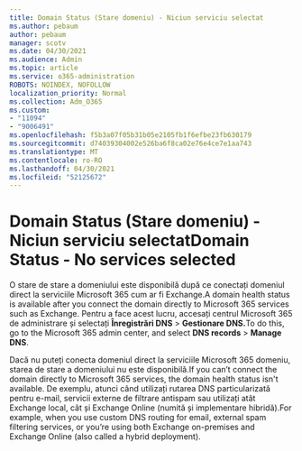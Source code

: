 ```yaml
---
title: Domain Status (Stare domeniu) - Niciun serviciu selectat
ms.author: pebaum
author: pebaum
manager: scotv
ms.date: 04/30/2021
ms.audience: Admin
ms.topic: article
ms.service: o365-administration
ROBOTS: NOINDEX, NOFOLLOW
localization_priority: Normal
ms.collection: Adm_O365
ms.custom:
- "11094"
- "9006491"
ms.openlocfilehash: f5b3a07f05b31b05e2105fb1f6efbe23fb630179
ms.sourcegitcommit: d74039304002e526ba6f8ca02e76e4ce7e1aa743
ms.translationtype: MT
ms.contentlocale: ro-RO
ms.lasthandoff: 04/30/2021
ms.locfileid: "52125672"
---
```

# <a name="domain-status---no-services-selected"></a><span data-ttu-id="54f68-102">Domain Status (Stare domeniu) - Niciun serviciu selectat</span><span class="sxs-lookup"><span data-stu-id="54f68-102">Domain Status - No services selected</span></span>

<span data-ttu-id="54f68-103">O stare de stare a domeniului este disponibilă după ce conectați domeniul direct la serviciile Microsoft 365 cum ar fi Exchange.</span><span class="sxs-lookup"><span data-stu-id="54f68-103">A domain health status is available after you connect the domain directly to Microsoft 365 services such as Exchange.</span></span> <span data-ttu-id="54f68-104">Pentru a face acest lucru, accesați centrul Microsoft 365 de administrare și selectați **Înregistrări DNS**  >  **Gestionare DNS.**</span><span class="sxs-lookup"><span data-stu-id="54f68-104">To do this, go to the Microsoft 365 admin center, and select **DNS records** > **Manage DNS**.</span></span>

<span data-ttu-id="54f68-105">Dacă nu puteți conecta domeniul direct la serviciile Microsoft 365 domeniu, starea de stare a domeniului nu este disponibilă.</span><span class="sxs-lookup"><span data-stu-id="54f68-105">If you can’t connect the domain directly to Microsoft 365 services, the domain health status isn't available.</span></span> <span data-ttu-id="54f68-106">De exemplu, atunci când utilizați rutarea DNS particularizată pentru e-mail, servicii externe de filtrare antispam sau utilizați atât Exchange local, cât și Exchange Online (numită și implementare hibridă).</span><span class="sxs-lookup"><span data-stu-id="54f68-106">For example, when you use custom DNS routing for email, external spam filtering services, or you’re using both Exchange on-premises and Exchange Online (also called a hybrid deployment).</span></span>

